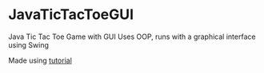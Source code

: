 # JavaTicTacToeGUI

Java Tic Tac Toe Game with GUI
Uses OOP, runs with a graphical interface using Swing

Made using [tutorial](https://www.ntu.edu.sg/home/ehchua/programming/java/JavaGame_TicTacToe.html)
